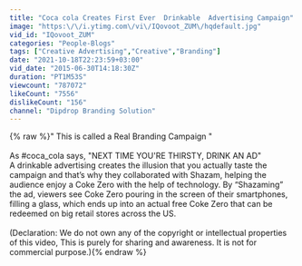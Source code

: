 ```yaml
---
title: "Coca cola Creates First Ever  Drinkable  Advertising Campaign"
image: "https:\/\/i.ytimg.com\/vi\/IQovoot_ZUM\/hqdefault.jpg"
vid_id: "IQovoot_ZUM"
categories: "People-Blogs"
tags: ["Creative Advertising","Creative","Branding"]
date: "2021-10-18T22:23:59+03:00"
vid_date: "2015-06-30T14:18:30Z"
duration: "PT1M53S"
viewcount: "787072"
likeCount: "7556"
dislikeCount: "156"
channel: "Dipdrop Branding Solution"
---
```

{% raw %}&quot; This is called a Real Branding Campaign &quot;<br /><br />As ‪#‎coca_cola‬ says, &quot;NEXT TIME YOU'RE THIRSTY, DRINK AN AD&quot;<br />A drinkable advertising creates the illusion that you actually taste the campaign and that’s why they collaborated with Shazam, helping the audience enjoy a Coke Zero with the help of technology. By “Shazaming” the ad, viewers see Coke Zero pouring in the screen of their smartphones, filling a glass, which ends up into an actual free Coke Zero that can be redeemed on big retail stores across the US.<br /><br />(Declaration: We do not own any of the copyright or intellectual properties of this video, This is purely for sharing and awareness. It is not for commercial purpose.){% endraw %}
